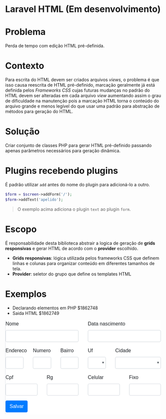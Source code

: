 # Laravel HTML (Em desenvolvimento)

# Problema
Perda de tempo com edição HTML pré-definida.

# Contexto
Para escrita do HTML devem ser criados arquivos _views_, o problema é que isso 
causa reescrita de HTML pré-definido, marcação geralmente já está definida pelos _Frameworks CSS_ 
cujas futuras mudanças no padrão do HTML devem ser alteradas em cada arquivo 
_view_ aumentando assim o grau de dificuldade na manutenção pois a marcação HTML 
torna o conteúdo do arquivo grande e menos legível do que usar uma padrão para 
abstração de métodos para geração do HTML.

# Solução
Criar conjunto de classes PHP para gerar HTML pré-definido passando apenas 
parâmetros necessários para geração dinâmica.

# Plugins recebendo plugins
É padrão utilizar `add` antes do nome do plugin para adicioná-lo a outro.
```php
$form = $screen->addForm('/');
$form->addText('apelido');
```
> O exemplo acima adiciona o plugin `text` ao plugin `form`.

# Escopo
É responsabilidade desta biblioteca abstrair a logica de geração de **grids responsivas**
 e gerar HTML de acordo com o **provider** escolhido.
>>>
*  **Grids responsivas**: lógica utilizada pelos frameworks CSS que definem linhas
 e colunas para organizar conteúdo em diferentes tamanhos de tela.
*  **Provider**: seletor do grupo que define os templates HTML
>>>

# Exemplos
*  Declarando elementos em PHP $1862748
*  Saida HTML $1862749

![](docs/NavegadorFormPessoas.png)
